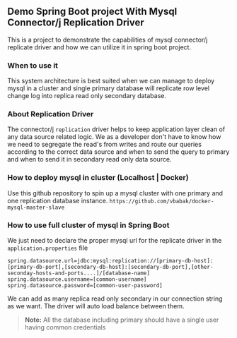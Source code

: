 ## Demo Spring Boot project With Mysql Connector/j Replication Driver
This is a project to demonstrate the capabilities of mysql connector/j replicate driver and how we can utilize
it in spring boot project.

### When to use it
This system architecture is best suited when we can manage to deploy mysql in a cluster
and single primary database will replicate row level change log into replica read only secondary 
database.

### About Replication Driver
The connector/j `replication` driver helps to keep application layer clean of any 
data source related logic. We as a developer don't have to know how we need to
segregate the read's from writes and route our queries according to the 
correct data source and when to send the query to primary and when to send it in 
secondary read only data source.

### How to deploy mysql in cluster (Localhost | Docker)
Use this github repository to spin up a mysql cluster with one primary and one replication database instance.
`https://github.com/vbabak/docker-mysql-master-slave`

### How to use full cluster of mysql in Spring Boot
We just need to declare the proper mysql url for the replicate driver
in the `application.properties` file

```properties
spring.datasource.url=jdbc:mysql:replication://[primary-db-host]:[primary-db-port],[secondary-db-host]:[secondary-db-port],[other-seconday-hosts-and-ports....]/[database-name]
spring.datasource.username=[common-username]
spring.datasource.password=[common-user-password]
```
We can add as many replica read only secondary in our connection string as we want. The driver will auto load balance 
between them.

> **Note:** All the database including primary should have a single user having common credentials